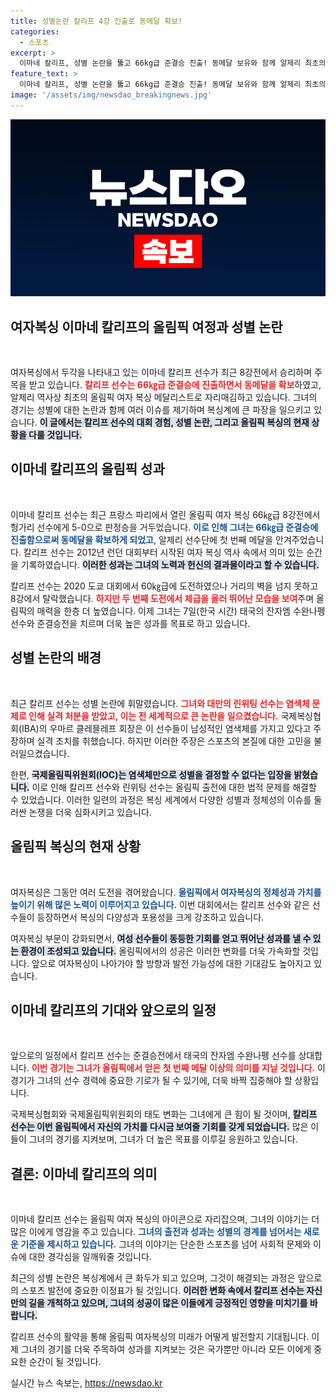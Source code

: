 ```yaml
---
title: 성별논란 칼리프 4강 진출로 동메달 확보!
categories:
  - 스포츠
excerpt: >
  이마네 칼리프, 성별 논란을 뚫고 66kg급 준결승 진출! 동메달 보유와 함께 알제리 최초의 올림픽 여자 복싱 메달리스트로 이름을 새겼다. 다음 상대는 태국의 잔자엠!
feature_text: >
  이마네 칼리프, 성별 논란을 뚫고 66kg급 준결승 진출! 동메달 보유와 함께 알제리 최초의 올림픽 여자 복싱 메달리스트로 이름을 새겼다. 다음 상대는 태국의 잔자엠!
image: '/assets/img/newsdao_breakingnews.jpg'
---
```


<p><img src="/assets/img/newsdao_breakingnews.jpg" alt="ontimetimes 속보" /></p>

<h2 data-ke-size="size26">여자복싱 이마네 칼리프의 올림픽 여정과 성별 논란</h2>

<p data-ke-size="size16">&nbsp;</p>

<p>여자복싱에서 두각을 나타내고 있는 이마네 칼리프 선수가 최근 8강전에서 승리하며 주목을 받고 있습니다. <b><span style="color: #ee2323;">칼리프 선수는 66㎏급 준결승에 진출하면서 동메달을 확보</span></b>하였고, 알제리 역사상 최초의 올림픽 여자 복싱 메달리스트로 자리매김하고 있습니다. 그녀의 경기는 성별에 대한 논란과 함께 여러 이슈를 제기하며 복싱계에 큰 파장을 일으키고 있습니다. <b><span style="background-color: #21538527;">이 글에서는 칼리프 선수의 대회 경험, 성별 논란, 그리고 올림픽 복싱의 현재 상황을 다룰 것입니다.</span></b></p>

<h2 data-ke-size="size26">이마네 칼리프의 올림픽 성과</h2>

<p data-ke-size="size16">&nbsp;</p>

<p>이마네 칼리프 선수는 최근 프랑스 파리에서 열린 올림픽 여자 복싱 66㎏급 8강전에서 헝가리 선수에게 5-0으로 판정승을 거두었습니다. <b><span style="color: #1a5490;">이로 인해 그녀는 66㎏급 준결승에 진출함으로써 동메달을 확보하게 되었고</span></b>, 알제리 선수단에 첫 번째 메달을 안겨주었습니다. 칼리프 선수는 2012년 런던 대회부터 시작된 여자 복싱 역사 속에서 의미 있는 순간을 기록하였습니다. <b><span style="background-color: #21538527;">이러한 성과는 그녀의 노력과 헌신의 결과물이라고 할 수 있습니다.</span></b> </p>

<p>칼리프 선수는 2020 도쿄 대회에서 60㎏급에 도전하였으나 거리의 벽을 넘지 못하고 8강에서 탈락했습니다. <b><span style="color: #ee2323;">하지만 두 번째 도전에서 체급을 올러 뛰어난 모습을 보여</span></b>주며 올림픽의 매력을 한층 더 높였습니다. 이제 그녀는 7일(한국 시간) 태국의 잔자엠 수완나펭 선수와 준결승전을 치르며 더욱 높은 성과를 목표로 하고 있습니다.</p>

<h2 data-ke-size="size26">성별 논란의 배경</h2>

<p data-ke-size="size16">&nbsp;</p>

<p>최근 칼리프 선수는 성별 논란에 휘말렸습니다. <b><span style="color: #ee2323;">그녀와 대만의 린위팅 선수는 염색체 문제로 인해 실격 처분을 받았고, 이는 전 세계적으로 큰 논란을 일으켰습니다.</span></b> 국제복싱협회(IBA)의 우마르 클레믈레프 회장은 이 선수들이 남성적인 염색체를 가지고 있다고 주장하며 실격 조치를 취했습니다. 하지만 이러한 주장은 스포츠의 본질에 대한 고민을 불러일으켰습니다. </p>

<p>한편, <b><span style="background-color: #21538527;">국제올림픽위원회(IOC)는 염색체만으로 성별을 결정할 수 없다는 입장을 밝혔습니다.</span></b> 이로 인해 칼리프 선수와 린위팅 선수는 올림픽 출전에 대한 법적 문제를 해결할 수 있었습니다. 이러한 일련의 과정은 복싱 세계에서 다양한 성별과 정체성의 이슈를 둘러싼 논쟁을 더욱 심화시키고 있습니다. </p>

<h2 data-ke-size="size26">올림픽 복싱의 현재 상황</h2>

<p data-ke-size="size16">&nbsp;</p>

<p>여자복싱은 그동안 여러 도전을 겪어왔습니다. <b><span style="color: #1a5490;">올림픽에서 여자복싱의 정체성과 가치를 높이기 위해 많은 노력이 이루어지고 있습니다.</span></b> 이번 대회에서는 칼리프 선수와 같은 선수들이 등장하면서 복싱의 다양성과 포용성을 크게 강조하고 있습니다. </p>

<p>여자복싱 부문이 강화되면서, <b><span style="background-color: #21538527;">여성 선수들이 동등한 기회를 얻고 뛰어난 성과를 낼 수 있는 환경이 조성되고 있습니다.</span></b> 올림픽에서의 성공은 이러한 변화를 더욱 가속화할 것입니다. 앞으로 여자복싱이 나아가야 할 방향과 발전 가능성에 대한 기대감도 높아지고 있습니다.</p>

<h2 data-ke-size="size26">이마네 칼리프의 기대와 앞으로의 일정</h2>

<p data-ke-size="size16">&nbsp;</p>

<p>앞으로의 일정에서 칼리프 선수는 준결승전에서 태국의 잔자엠 수완나펭 선수를 상대합니다. <b><span style="color: #ee2323;">이번 경기는 그녀가 올림픽에서 얻은 첫 번째 메달 이상의 의미를 지닐 것입니다.</span></b> 이 경기가 그녀의 선수 경력에 중요한 기로가 될 수 있기에, 더욱 바짝 집중해야 할 상황입니다.</p>

<p>국제복싱협회와 국제올림픽위원회의 태도 변화는 그녀에게 큰 힘이 될 것이며, <b><span style="background-color: #21538527;">칼리프 선수는 이번 올림픽에서 자신의 가치를 다시금 보여줄 기회를 갖게 되었습니다.</span></b> 많은 이들이 그녀의 경기를 지켜보며, 그녀가 더 높은 목표를 이루길 응원하고 있습니다.</p>

<h2 data-ke-size="size26">결론: 이마네 칼리프의 의미</h2>

<p data-ke-size="size16">&nbsp;</p>

<p>이마네 칼리프 선수는 올림픽 여자 복싱의 아이콘으로 자리잡으며, 그녀의 이야기는 더 많은 이에게 영감을 주고 있습니다. <b><span style="color: #1a5490;">그녀의 출전과 성과는 성별의 경계를 넘어서는 새로운 기준을 제시하고 있습니다.</span></b> 그녀의 이야기는 단순한 스포츠를 넘어 사회적 문제와 이슈에 대한 경각심을 일깨워줄 것입니다.</p>

<p>최근의 성별 논란은 복싱계에서 큰 화두가 되고 있으며, 그것이 해결되는 과정은 앞으로의 스포츠 발전에 중요한 이정표가 될 것입니다. <b><span style="background-color: #21538527;">이러한 변화 속에서 칼리프 선수는 자신만의 길을 개척하고 있으며, 그녀의 성공이 많은 이들에게 긍정적인 영향을 미치기를 바랍니다.</span></b> </p>

<p>칼리프 선수의 활약을 통해 올림픽 여자복싱의 미래가 어떻게 발전할지 기대됩니다. 이제 그녀의 경기를 더욱 주목하여 성과를 지켜보는 것은 국가뿐만 아니라 모든 이에게 중요한 순간이 될 것입니다.</p>
실시간 뉴스 속보는, <a href="https://newsdao.kr" rel="dofollow">https://newsdao.kr</a>


